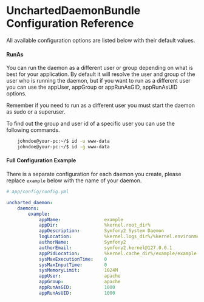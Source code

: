 UnchartedDaemonBundle Configuration Reference
=============================================

All available configuration options are listed below with their default values.

#### RunAs
You can run the daemon as a different user or group depending on what is best for your application.
By default it will resolve the user and group of the user who is running the daemon,
but if you want to run as a different user you can use the appUser, appGroup or appRunAsGID, appRunAsUID options.

Remember if you need to run as a different user you must start the daemon as sudo or a superuser.

To find out the group and user id of a specific user you can use the following commands.

``` bash
    johndoe@your-pc:~/$ id -u www-data
    johndoe@your-pc:~/$ id -g www-data
```


#### Full Configuration Example

There is a separate configuration for each daemon you create,
please replace `example` below with the name of your daemon.

``` yaml
# app/config/config.yml

uncharted_daemon:
    daemons:
        example:                                                                #Replace with the name of your daemon
            appName:                example
            appDir:                 %kernel.root_dir%
            appDescription:         Symfony2 System Daemon
            logLocation:            %kernel.logs_dir%/%kernel.environment%.example.log
            authorName:             Symfony2
            authorEmail:            symfony2.kernel@127.0.0.1
            appPidLocation:         %kernel.cache_dir%/example/example.daemon.pid
            sysMaxExecutionTime:    0
            sysMaxInputTime:        0
            sysMemoryLimit:         1024M
            appUser:                apache
            appGroup:               apache
            appRunAsGID:            1000
            appRunAsUID:            1000
```






